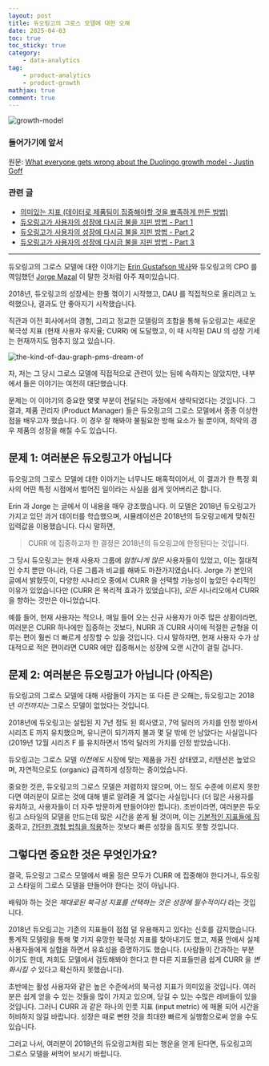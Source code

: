 ```yaml
---
layout: post
title: 듀오링고의 그로스 모델에 대한 오해
date: 2025-04-03
toc: true
toc_sticky: true
category: 
    - data-analytics
tag:
    - product-analytics
    - product-growth
mathjax: true
comment: true
---
```


![growth-model](https://miro.medium.com/v2/resize:fit:720/format:webp/0*5iQEZM8_5cnaphUO.png)

### 들어가기에 앞서

원문: [What everyone gets wrong about the Duolingo growth model - Justin Goff](https://medium.com/front-range-insights/what-everyone-gets-wrong-about-the-duolingo-growth-model-394c4d374ad5)

### 관련 글

- [의미있는 지표 (데이터로 제품팀이 집중해야할 것을 뾰족하게 만든 방법)](https://chukycheese.github.io/data-analytics/meaningful-metrics/)
- [듀오링고가 사용자의 성장에 다시금 불을 지핀 방법 - Part 1](https://chukycheese.github.io/data-analytics/how-duolingo-reginited-user-growth-part-1/)
- [듀오링고가 사용자의 성장에 다시금 불을 지핀 방법 - Part 2](https://chukycheese.github.io/data-analytics/how-duolingo-reginited-user-growth-part-2/)
- [듀오링고가 사용자의 성장에 다시금 불을 지핀 방법 - Part 3](https://chukycheese.github.io/data-analytics/how-duolingo-reginited-user-growth-part-3/)

---

듀오링고의 그로스 모델에 대한 이야기는 [Erin Gustafson 박사](https://blog.duolingo.com/growth-model-duolingo/)와 듀오링고의 CPO 를 역임했던 [Jorge Mazal](https://www.lennysnewsletter.com/p/how-duolingo-reignited-user-growth) 이 말한 것처럼 아주 재미있습니다.

2018년, 듀오링고의 성장세는 한풀 꺾이기 시작했고, DAU 를 직접적으로 올리려고 노력했으나, 결과도 안 좋아지기 시작했습니다.

직관과 이전 회사에서의 경험, 그리고 정교한 모델링의 조합을 통해 듀오링고는 새로운 북극성 지표 (현재 사용자 유지율; CURR) 에 도달했고, 이 때 시작된 DAU 의 성장 기세는 현재까지도 멈추지 않고 있습니다.

![the-kind-of-dau-graph-pms-dream-of](https://miro.medium.com/v2/resize:fit:720/format:webp/0*Q3lKaLXIJ0h2yAdO.png)

자, 저는 그 당시 그로스 모델에 직접적으로 관련이 있는 팀에 속하지는 않았지만, 내부에서 들은 이야기는 여전히 대단했습니다.

문제는 이 이야기의 중요한 몇몇 부분이 전달되는 과정에서 생략되었다는 것입니다. 그 결과, 제품 관리자 (Product Manager) 들은 듀오링고의 그로스 모델에서 종종 이상한 점을 배우고자 했습니다. 이 경우 잘 해봐야 불필요한 방해 요소가 될 뿐이며, 최악의 경우 제품의 성장을 해칠 수도 있습니다.

## 문제 1: 여러분은 듀오링고가 아닙니다

듀오링고의 그로스 모델에 대한 이야기는 너무나도 매혹적이어서, 이 결과가 한 특정 회사의 어떤 특정 시점에서 벌어진 일이라는 사실을 쉽게 잊어버리곤 합니다.

Erin 과 Jorge 는 글에서 이 내용을 매우 강조했습니다. 이 모델은 2018년 듀오링고가 가지고 있던 과거 데이터를 학습했으며, 시뮬레이션은 2018년의 듀오링고에게 맞춰진 입력값을 이용했습니다. 다시 말하면,

> CURR 에 집중하고자 한 결정은 2018년의 듀오링고에 한정된다는 것입니다.

그 당시 듀오링고는 현재 사용자 그룹에 *엄청나게 많은* 사용자들이 있었고, 이는 절대적인 수치 뿐만 아니라, 다른 그룹과 비교를 해봐도 마찬가지였습니다. Jorge 가 본인의 글에서 밝혔듯이, 다양한 시나리오 중에서 CURR 을 선택할 가능성이 높았던 수리적인 이유가 있었습니다만 (CURR 은 복리적 효과가 있었습니다), *모든* 시나리오에서 CURR 을 향하는 것만은 아니었습니다.

예를 들어, 현재 사용자는 적으나, 매일 들어 오는 신규 사용자가 아주 많은 상황이라면, 여러분은 CURR 하나에만 집중하는 것보다, NURR 과 CURR 사이에 적절한 균형을 이루는 편이 훨씬 더 빠르게 성장할 수 있을 것입니다. 다시 말하자면, 현재 사용자 수가 상대적으로 적은 편이라면 CURR 에만 집중해서는 성장에 오랜 시간이 걸릴 겁니다.

## 문제 2: 여러분은 듀오링고가 아닙니다 (아직은)

듀오링고의 그로스 모델에 대해 사람들이 가지는 또 다른 큰 오해는, 듀오링고는 2018년 *이전까지는* 그로스 모델이 없었다는 것입니다.

2018년에 듀오링고는 설립된 지 7년 정도 된 회사였고, 7억 달러의 가치를 인정 받아서 시리즈 E 까지 유치했으며, 유니콘이 되기까지 불과 몇 달 밖에 안 남았다는 사실입니다 (2019년 12월 시리즈 F 를 유치하면서 15억 달러의 가치를 인정 받았습니다).

듀오링고는 그로스 모델 *이전에도* 시장에 맞는 제품을 가진 상태였고, 리텐션은 높았으며, 자연적으로도 (organic) 급격하게 성장하는 중이었습니다.

중요한 것은, 듀오링고의 그로스 모델은 저렴하지 않으며, 어느 정도 수준에 이르지 못한다면 여러분이 모르는 것에 대해 별로 알려줄 게 없다는 사실입니다 (더 많은 사용자를 유치하고, 사용자들이 더 자주 방문하게 만들어야만 합니다). 초반이라면, 여러분은 듀오링고 스타일의 모델을 만드는데 많은 시간을 쏟게 될 것이며, 이는 [기본적인 지표들에 집중](https://medium.com/front-range-insights/how-to-interpret-your-active-user-stickiness-and-retention-numbers-0e26e44fe76b)하고, [간단한 경험 법칙을 적용](https://medium.com/front-range-insights/the-three-product-market-fit-metrics-every-startup-should-start-with-3e091d82e13b)하는 것보다 빠른 성장을 돕지도 못할 것입니다.

## 그렇다면 중요한 것은 무엇인가요?

결국, 듀오링고 그로스 모델에서 배울 점은 모두가 CURR 에 집중해야 한다거나, 듀오링고 스타일의 그로스 모델을 만들어야 한다는 것이 아닙니다.

배워야 하는 것은 *제대로된 북극성 지표를 선택하는 것은 성장에 필수적이다* 라는 것입니다.

2018년 듀오링고는 기존의 지표들이 점점 덜 유용해지고 있다는 신호를 감지했습니다. 통계적 모델링을 통해 몇 가지 유망한 북극성 지표를 찾아내기도 했고, 제품 안에서 실제 사용자들에게 실험을 하면서 유효성을 증명하기도 했습니다. (사람들이 간과하는 부분이기도 한데, 저희도 모델에서 검토해봐야 한다고 한 다른 지표들만큼 쉽게 CURR 을 *변화시킬 수* 있다고 확신하지 못했습니다).

초반에는 활성 사용자와 같은 높은 수준에서의 북극성 지표가 의미있을 것입니다. 여러분은 쉽게 얻을 수 있는 것들을 많이 가지고 있으며, 당길 수 있는 수많은 레버들이 있을 것입니다. 그러니 CURR 과 같은 하나의 인풋 지표 (input metric) 에 매몰 되어 시간을 허비하지 않길 바랍니다. 성장은 때로 뻔한 것을 최대한 빠르게 실행함으로써 얻을 수도 있습니다.

그러고 나서, 여러분이 2018년의 듀오링고처럼 되는 행운을 얻게 된다면, 듀오링고의 그로스 모델을 써먹어 보시기 바랍니다.

